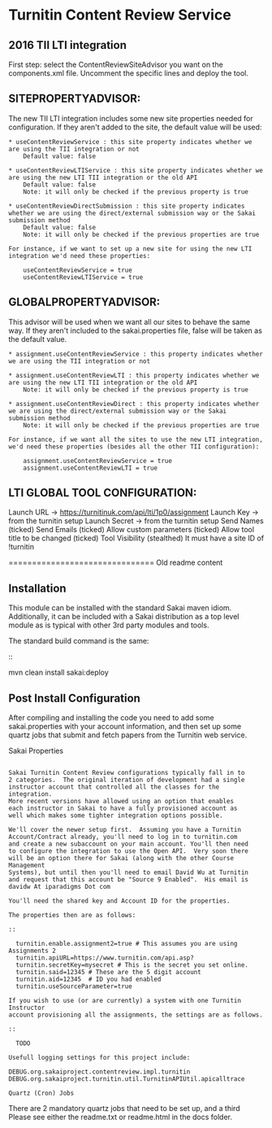 Turnitin Content Review Service
===============================

2016 TII LTI integration
------------------------
First step: select the ContentReviewSiteAdvisor you want on the components.xml file. Uncomment the specific lines and deploy the tool.

SITEPROPERTYADVISOR:
--------------------
The new TII LTI integration includes some new site properties needed for configuration. If they aren't added to the site, the default value will be used:

	* useContentReviewService : this site property indicates whether we are using the TII integration or not
		Default value: false
	
	* useContentReviewLTIService : this site property indicates whether we are using the new LTI TII integration or the old API
		Default value: false
		Note: it will only be checked if the previous property is true
		
	* useContentReviewDirectSubmission : this site property indicates whether we are using the direct/external submission way or the Sakai submission method
		Default value: false
		Note: it will only be checked if the previous properties are true
	
	For instance, if we want to set up a new site for using the new LTI integration we'd need these properties:

		useContentReviewService = true
		useContentReviewLTIService = true
	
GLOBALPROPERTYADVISOR:
----------------------
This advisor will be used when we want all our sites to behave the same way. If they aren't included to the sakai.properties file, false will be taken as the default value.

	* assignment.useContentReviewService : this property indicates whether we are using the TII integration or not
	
	* assignment.useContentReviewLTI : this property indicates whether we are using the new LTI TII integration or the old API
		Note: it will only be checked if the previous property is true
		
	* assignment.useContentReviewDirect : this property indicates whether we are using the direct/external submission way or the Sakai submission method
		Note: it will only be checked if the previous properties are true
	
	For instance, if we want all the sites to use the new LTI integration, we'd need these properties (besides all the other TII configuration):

		assignment.useContentReviewService = true
		assignment.useContentReviewLTI = true


LTI GLOBAL TOOL CONFIGURATION:
------------------------------
Launch URL -> https://turnitinuk.com/api/lti/1p0/assignment
Launch Key -> from the turnitin setup
Launch Secret -> from the turnitin setup
Send Names (ticked)
Send Emails (ticked)
Allow custom parameters (ticked)
Allow tool title to be changed (ticked)
Tool Visibility (stealthed)
It must have a site ID of !turnitin


=============================== Old readme content

Installation
------------

This module can be installed with the standard Sakai maven idiom.
Additionally, it can be included with a Sakai distribution as a top
level module as is typical with other 3rd party modules and tools.

The standard build command is the same:

::

  mvn clean install sakai:deploy

Post Install Configuration
--------------------------

After compiling and installing the code you need to add some
sakai.properties with your account information, and then set up
some quartz jobs that submit and fetch papers from the Turnitin
web service.

Sakai Properties
~~~~~~~~~~~~~~~~

Sakai Turnitin Content Review configurations typically fall in to 
2 categories.  The original iteration of development had a single 
instructor account that controlled all the classes for the integration.
More recent versions have allowed using an option that enables
each instructor in Sakai to have a fully provisioned account as
well which makes some tighter integration options possible.

We'll cover the newer setup first.  Assuming you have a Turnitin
Account/Contract already, you'll need to log in to turnitin.com
and create a new subaccount on your main account. You'll then need
to configure the integration to use the Open API.  Very soon there
will be an option there for Sakai (along with the other Course Management
Systems), but until then you'll need to email David Wu at Turnitin
and request that this account be "Source 9 Enabled".  His email is
davidw At iparadigms Dot com

You'll need the shared key and Account ID for the properties.

The properties then are as follows:

:: 

  turnitin.enable.assignment2=true # This assumes you are using Assignments 2
  turnitin.apiURL=https://www.turnitin.com/api.asp?
  turnitin.secretKey=mysecret # This is the secret you set online.
  turnitin.said=12345 # These are the 5 digit account
  turnitin.aid=12345  # ID you had enabled
  turnitin.useSourceParameter=true

If you wish to use (or are currently) a system with one Turnitin Instructor
account provisioning all the assignments, the settings are as follows.

:: 
  
  TODO

Usefull logging settings for this project include:

DEBUG.org.sakaiproject.contentreview.impl.turnitin
DEBUG.org.sakaiproject.turnitin.util.TurnitinAPIUtil.apicalltrace

Quartz (Cron) Jobs
~~~~~~~~~~~~~~~~~~

There are 2 mandatory quartz jobs that need to be set up, and a third
Please see either the readme.txt or readme.html in the docs folder.
